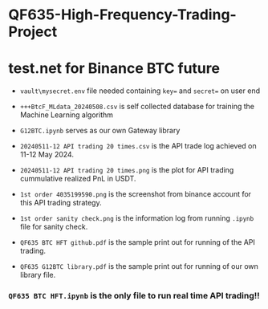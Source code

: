 # QF635-High-Frequency-Trading-Project
# test.net for Binance BTC future
* `vault\mysecret.env` file needed containing `key=` and `secret=` on user end
* `+++BtcF_MLdata_20240508.csv` is self collected database for training the Machine Learning algorithm
* `G12BTC.ipynb` serves as our own Gateway library
  
* `20240511-12 API trading 20 times.csv` is the API trade log achieved on 11-12 May 2024.
* `20240511-12 API trading 20 times.png` is the plot for API trading cummulative realized PnL in USDT.
* `1st order 4035199590.png` is the screenshot from binance account for this API trading strategy.
* `1st order sanity check.png` is the information log from running `.ipynb` file for sanity check.
* `QF635 BTC HFT github.pdf` is the sample print out for running of the API trading.
* `QF635 G12BTC library.pdf` is the sample print out for running of our own library file.
 
### `QF635 BTC HFT.ipynb` is the only file to run real time API trading!!
